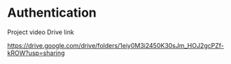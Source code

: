 # Authentication
Project video Drive link

https://drive.google.com/drive/folders/1eiy0M3i2450K30sJm_HOJ2gcPZf-kROW?usp=sharing
